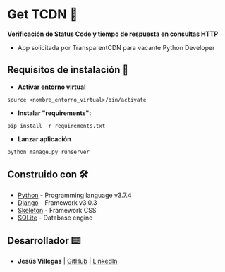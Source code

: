 # **Get TCDN** 🚀
**Verificación de Status Code y tiempo de respuesta en consultas HTTP**

* App solicitada por TransparentCDN para vacante Python Developer

## Requisitos de instalación 🔧

* **Activar entorno virtual**
```
source <nombre_entorno_virtual>/bin/activate
```

* **Instalar "requirements":**
```
pip install -r requirements.txt
```
* **Lanzar aplicación**
```
python manage.py runserver
```

## Construido con 🛠️

* [Python](https://www.python.org/) - Programming language v3.7.4
* [Django](https://www.djangoproject.com/) - Framework v3.0.3
* [Skeleton](http://getskeleton.com/) - Framework CSS
* [SQLite](https://www.sqlite.org/index.html) - Database engine

## Desarrollador ⌨️

* **Jesús Villegas** | [GitHub](https://github.com/jvncode) | [LinkedIn](https://www.linkedin.com/in/jes%C3%BAs-villegas-609b71198/)

